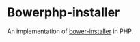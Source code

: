 Bowerphp-installer
==================

An implementation of [bower-installer](https://github.com/blittle/bower-installer) in PHP.